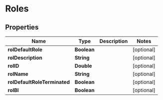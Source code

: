 

# Roles


## Properties

| Name | Type | Description | Notes |
|------------ | ------------- | ------------- | -------------|
|**rolDefaultRole** | **Boolean** |  |  [optional] |
|**rolDescription** | **String** |  |  [optional] |
|**rolID** | **Double** |  |  [optional] |
|**rolName** | **String** |  |  [optional] |
|**rolDefaultRoleTerminated** | **Boolean** |  |  [optional] |
|**rolBI** | **Boolean** |  |  [optional] |



